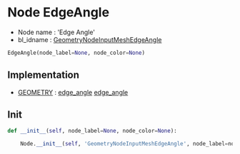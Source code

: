 # Node EdgeAngle

- Node name : 'Edge Angle'
- bl_idname : [GeometryNodeInputMeshEdgeAngle](https://docs.blender.org/api/current/bpy.types.GeometryNodeInputMeshEdgeAngle.html)


``` python
EdgeAngle(node_label=None, node_color=None)
```
## Implementation

- [GEOMETRY](/docs/GeoNodes/socket_GEOMETRY.md) : [edge_angle](/docs/GeoNodes/socket_GEOMETRY.md#edge_angle) [edge_angle](/docs/GeoNodes/socket_GEOMETRY.md#edge_angle)

## Init

``` python
def __init__(self, node_label=None, node_color=None):

    Node.__init__(self, 'GeometryNodeInputMeshEdgeAngle', node_label=node_label, node_color=node_color)
```
